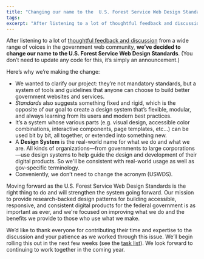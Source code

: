 ```yaml
---
title: "Changing our name to the  U.S. Forest Service Web Design Standards"
tags:
excerpt: "After listening to a lot of thoughtful feedback and discussion from a wide range of voices in the government web community, we’ve decided to change our name to the  U.S. Forest Service Web Design Standards."
---
```


After listening to a lot of [thoughtful feedback and discussion](https://github.com/uswds/uswds/issues/2240) from a wide range of voices in the government web community, **we’ve decided to change our name to the  U.S. Forest Service Web Design Standards**. (You don’t need to update any code for this, it’s simply an announcement.)

Here’s why we’re making the change: 

- We wanted to clarify our project: they’re not mandatory standards, but a system of tools and guidelines that anyone can choose to build better government websites and services. 
- _Standards_ also suggests something fixed and rigid, which is the opposite of our goal to create a design system that’s flexible, modular, and always learning from its users and modern best practices. 
- It’s a system whose various parts (e.g. visual design, accessible color combinations, interactive components, page templates, etc...) can be used bit by bit, all together, or extended into something new. 
- A **Design System** is the real-world name for what we do and what we are. All kinds of organizations—from governments to large corporations—use design systems to help guide the design and development of their digital products. So we'll be consistent with real-world usage as well as gov-specific terminology.
- Conveniently, we don’t need to change the acronym (USWDS).

Moving forward as the  U.S. Forest Service Web Design Standards is the right thing to do and will strengthen the system going forward. Our mission to provide research-backed design patterns for building accessible, responsive, and consistent digital products for the federal government is as important as ever, and we're focused on improving what we do and the benefits we provide to those who use what we make.

We’d like to thank everyone for contributing their time and expertise to the discussion and your patience as we worked through this issue. We’ll begin rolling this out in the next few weeks (see the [task list](https://github.com/uswds/uswds/issues/2300#issuecomment-358077868)). We look forward to continuing to work together in the coming year. 
